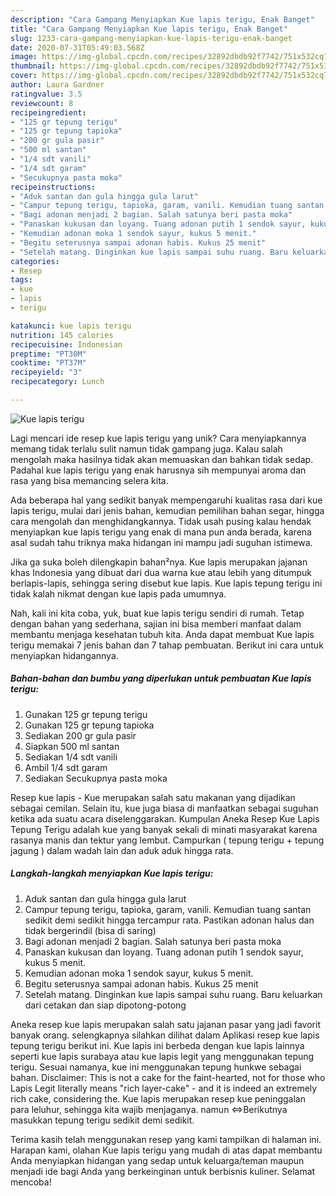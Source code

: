 ```yaml
---
description: "Cara Gampang Menyiapkan Kue lapis terigu, Enak Banget"
title: "Cara Gampang Menyiapkan Kue lapis terigu, Enak Banget"
slug: 1233-cara-gampang-menyiapkan-kue-lapis-terigu-enak-banget
date: 2020-07-31T05:49:03.568Z
image: https://img-global.cpcdn.com/recipes/32892dbdb92f7742/751x532cq70/kue-lapis-terigu-foto-resep-utama.jpg
thumbnail: https://img-global.cpcdn.com/recipes/32892dbdb92f7742/751x532cq70/kue-lapis-terigu-foto-resep-utama.jpg
cover: https://img-global.cpcdn.com/recipes/32892dbdb92f7742/751x532cq70/kue-lapis-terigu-foto-resep-utama.jpg
author: Laura Gardner
ratingvalue: 3.5
reviewcount: 8
recipeingredient:
- "125 gr tepung terigu"
- "125 gr tepung tapioka"
- "200 gr gula pasir"
- "500 ml santan"
- "1/4 sdt vanili"
- "1/4 sdt garam"
- "Secukupnya pasta moka"
recipeinstructions:
- "Aduk santan dan gula hingga gula larut"
- "Campur tepung terigu, tapioka, garam, vanili. Kemudian tuang santan sedikit demi sedikit hingga tercampur rata. Pastikan adonan halus dan tidak bergerindil (bisa di saring)"
- "Bagi adonan menjadi 2 bagian. Salah satunya beri pasta moka"
- "Panaskan kukusan dan loyang. Tuang adonan putih 1 sendok sayur, kukus 5 menit."
- "Kemudian adonan moka 1 sendok sayur, kukus 5 menit."
- "Begitu seterusnya sampai adonan habis. Kukus 25 menit"
- "Setelah matang. Dinginkan kue lapis sampai suhu ruang. Baru keluarkan dari cetakan dan siap dipotong-potong"
categories:
- Resep
tags:
- kue
- lapis
- terigu

katakunci: kue lapis terigu 
nutrition: 145 calories
recipecuisine: Indonesian
preptime: "PT30M"
cooktime: "PT37M"
recipeyield: "3"
recipecategory: Lunch

---
```



![Kue lapis terigu](https://img-global.cpcdn.com/recipes/32892dbdb92f7742/751x532cq70/kue-lapis-terigu-foto-resep-utama.jpg)

Lagi mencari ide resep kue lapis terigu yang unik? Cara menyiapkannya memang tidak terlalu sulit namun tidak gampang juga. Kalau salah mengolah maka hasilnya tidak akan memuaskan dan bahkan tidak sedap. Padahal kue lapis terigu yang enak harusnya sih mempunyai aroma dan rasa yang bisa memancing selera kita.

Ada beberapa hal yang sedikit banyak mempengaruhi kualitas rasa dari kue lapis terigu, mulai dari jenis bahan, kemudian pemilihan bahan segar, hingga cara mengolah dan menghidangkannya. Tidak usah pusing kalau hendak menyiapkan kue lapis terigu yang enak di mana pun anda berada, karena asal sudah tahu triknya maka hidangan ini mampu jadi suguhan istimewa.

Jika ga suka boleh dilengkapin bahan²nya. Kue lapis merupakan jajanan khas Indonesia yang dibuat dari dua warna kue atau lebih yang ditumpuk berlapis-lapis, sehingga sering disebut kue lapis. Kue lapis tepung terigu ini tidak kalah nikmat dengan kue lapis pada umumnya.


Nah, kali ini kita coba, yuk, buat kue lapis terigu sendiri di rumah. Tetap dengan bahan yang sederhana, sajian ini bisa memberi manfaat dalam membantu menjaga kesehatan tubuh kita. Anda dapat membuat Kue lapis terigu memakai 7 jenis bahan dan 7 tahap pembuatan. Berikut ini cara untuk menyiapkan hidangannya.

<!--inarticleads1-->

##### Bahan-bahan dan bumbu yang diperlukan untuk pembuatan Kue lapis terigu:

1. Gunakan 125 gr tepung terigu
1. Gunakan 125 gr tepung tapioka
1. Sediakan 200 gr gula pasir
1. Siapkan 500 ml santan
1. Sediakan 1/4 sdt vanili
1. Ambil 1/4 sdt garam
1. Sediakan Secukupnya pasta moka


Resep kue lapis - Kue merupakan salah satu makanan yang dijadikan sebagai cemilan. Selain itu, kue juga biasa di manfaatkan sebagai suguhan ketika ada suatu acara diselenggarakan. Kumpulan Aneka Resep Kue Lapis Tepung Terigu adalah kue yang banyak sekali di minati masyarakat karena rasanya manis dan tektur yang lembut. Campurkan ( tepung terigu + tepung jagung ) dalam wadah lain dan aduk aduk hingga rata. 

<!--inarticleads2-->

##### Langkah-langkah menyiapkan Kue lapis terigu:

1. Aduk santan dan gula hingga gula larut
1. Campur tepung terigu, tapioka, garam, vanili. Kemudian tuang santan sedikit demi sedikit hingga tercampur rata. Pastikan adonan halus dan tidak bergerindil (bisa di saring)
1. Bagi adonan menjadi 2 bagian. Salah satunya beri pasta moka
1. Panaskan kukusan dan loyang. Tuang adonan putih 1 sendok sayur, kukus 5 menit.
1. Kemudian adonan moka 1 sendok sayur, kukus 5 menit.
1. Begitu seterusnya sampai adonan habis. Kukus 25 menit
1. Setelah matang. Dinginkan kue lapis sampai suhu ruang. Baru keluarkan dari cetakan dan siap dipotong-potong


Aneka resep kue lapis merupakan salah satu jajanan pasar yang jadi favorit banyak orang. selengkapnya silahkan dilihat dalam Aplikasi resep kue lapis tepung terigu berikut ini. Kue lapis ini berbeda dengan kue lapis lainnya seperti kue lapis surabaya atau kue lapis legit yang menggunakan tepung terigu. Sesuai namanya, kue ini menggunakan tepung hunkwe sebagai bahan. Disclaimer: This is not a cake for the faint-hearted, not for those who Lapis Legit literally means &#34;rich layer-cake&#34; - and it is indeed an extremely rich cake, considering the. Kue lapis merupakan resep kue peninggalan para leluhur, sehingga kita wajib menjaganya. namun ⇔Berikutnya masukkan tepung terigu sedikit demi sedikit. 

Terima kasih telah menggunakan resep yang kami tampilkan di halaman ini. Harapan kami, olahan Kue lapis terigu yang mudah di atas dapat membantu Anda menyiapkan hidangan yang sedap untuk keluarga/teman maupun menjadi ide bagi Anda yang berkeinginan untuk berbisnis kuliner. Selamat mencoba!
